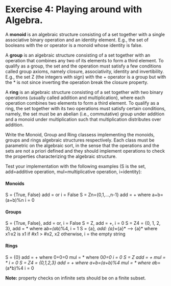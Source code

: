 # Exercise 4: Playing around with Algebra.

A **monoid** is an algebraic structure consisting of a set together with a single associative binary operation and an identity element. E.g., the set of booleans with the or operator is a monoid whose identity is false.

A **group** is an algebraic structure consisting of a set together with an operation that combines any two of its elements to form a third element. To qualify as a group, the set and the operation must satisfy a few conditions called group axioms, namely closure, associativity, identity and invertibility. E.g., the set Z (the integers with sign) with the + operator is a group but with the * is not since inverting the operation break the closure property.

A **ring** is an algebraic structure consisting of a set together with two binary operations (usually called addition and multiplication), where each operation combines two elements to form a third element. To qualify as a ring, the set together with its two operations must satisfy certain conditions, namely, the set must be an abelian (i.e., commutative) group under addition and a monoid under multiplication such that multiplication distributes over addition.

Write the Monoid, Group and Ring classess implementing the monoids, groups and rings algebraic structures respectively. Each class must be parametric on the algebraic sort, in the sense that the operations and the sets are not a priori defined and they should implement operations to check the properties characterizing the algebraic structure.

Test your implementation with the following examples (S is the set, add=additive operation, mul=multiplicative operation, i=identity):

#### Monoids

S = {True, False} add = or i = False
S = Zn={0,1,...,n-1} add = + where a+b=(a+b)%n i = 0

#### Groups

S = {True, False}, add = or, i = False
S = Z, add = +, i = 0
S = Z4 = {0, 1, 2, 3}, add = * where a*b=(a*b)%4, i = 1
S = {a}*, add: {a}*×{a}* --> {a}* where x1·x2 is x1 if #x1 > #x2, x2 otherwise, i = the empty string

#### Rings

S = {0} add = + where 0+0=0 mul = * where 0*0=0 i = 0
S = Z add = + mul = * i = 0
S = Z4 = {0,1,2,3} add = + where a+b=(a+b)%4 mul = * where a*b=(a*b)%4 i = 0

**Note:** property checks on infinite sets should be on a finite subset.